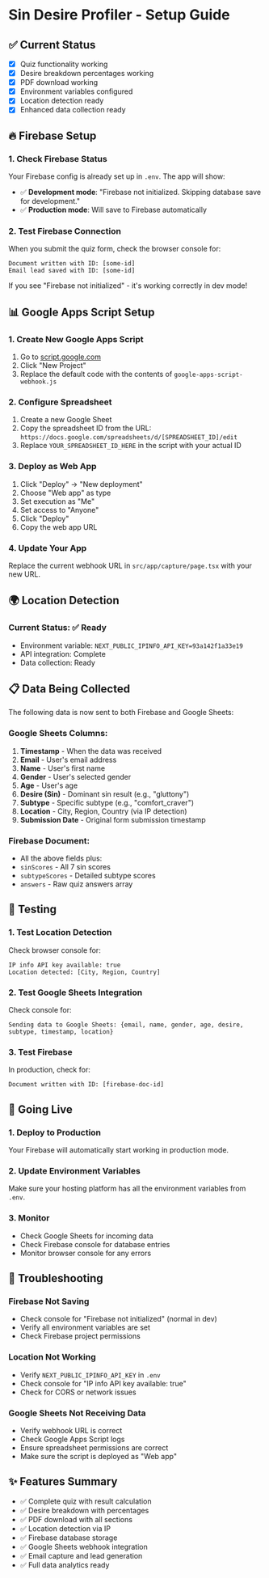 # Sin Desire Profiler - Setup Guide

## ✅ Current Status
- [x] Quiz functionality working
- [x] Desire breakdown percentages working  
- [x] PDF download working
- [x] Environment variables configured
- [x] Location detection ready
- [x] Enhanced data collection ready

## 🔥 Firebase Setup

### 1. Check Firebase Status
Your Firebase config is already set up in `.env`. The app will show:
- ✅ **Development mode**: "Firebase not initialized. Skipping database save for development."
- ✅ **Production mode**: Will save to Firebase automatically

### 2. Test Firebase Connection
When you submit the quiz form, check the browser console for:
```
Document written with ID: [some-id]
Email lead saved with ID: [some-id]
```

If you see "Firebase not initialized" - it's working correctly in dev mode!

## 📊 Google Apps Script Setup

### 1. Create New Google Apps Script
1. Go to [script.google.com](https://script.google.com)
2. Click "New Project"
3. Replace the default code with the contents of `google-apps-script-webhook.js`

### 2. Configure Spreadsheet
1. Create a new Google Sheet
2. Copy the spreadsheet ID from the URL: 
   `https://docs.google.com/spreadsheets/d/[SPREADSHEET_ID]/edit`
3. Replace `YOUR_SPREADSHEET_ID_HERE` in the script with your actual ID

### 3. Deploy as Web App
1. Click "Deploy" → "New deployment"
2. Choose "Web app" as type
3. Set execution as "Me"
4. Set access to "Anyone"
5. Click "Deploy"
6. Copy the web app URL

### 4. Update Your App
Replace the current webhook URL in `src/app/capture/page.tsx` with your new URL.

## 🌍 Location Detection

### Current Status: ✅ Ready
- Environment variable: `NEXT_PUBLIC_IPINFO_API_KEY=93a142f1a33e19`
- API integration: Complete
- Data collection: Ready

## 📋 Data Being Collected

The following data is now sent to both Firebase and Google Sheets:

### Google Sheets Columns:
1. **Timestamp** - When the data was received
2. **Email** - User's email address  
3. **Name** - User's first name
4. **Gender** - User's selected gender
5. **Age** - User's age
6. **Desire (Sin)** - Dominant sin result (e.g., "gluttony")
7. **Subtype** - Specific subtype (e.g., "comfort_craver")
8. **Location** - City, Region, Country (via IP detection)
9. **Submission Date** - Original form submission timestamp

### Firebase Document:
- All the above fields plus:
- `sinScores` - All 7 sin scores
- `subtypeScores` - Detailed subtype scores
- `answers` - Raw quiz answers array

## 🧪 Testing

### 1. Test Location Detection
Check browser console for:
```
IP info API key available: true
Location detected: [City, Region, Country]
```

### 2. Test Google Sheets Integration
Check console for:
```
Sending data to Google Sheets: {email, name, gender, age, desire, subtype, timestamp, location}
```

### 3. Test Firebase
In production, check for:
```
Document written with ID: [firebase-doc-id]
```

## 🚀 Going Live

### 1. Deploy to Production
Your Firebase will automatically start working in production mode.

### 2. Update Environment Variables
Make sure your hosting platform has all the environment variables from `.env`.

### 3. Monitor
- Check Google Sheets for incoming data
- Check Firebase console for database entries
- Monitor browser console for any errors

## 🔧 Troubleshooting

### Firebase Not Saving
- Check console for "Firebase not initialized" (normal in dev)
- Verify all environment variables are set
- Check Firebase project permissions

### Location Not Working  
- Verify `NEXT_PUBLIC_IPINFO_API_KEY` in `.env`
- Check console for "IP info API key available: true"
- Check for CORS or network issues

### Google Sheets Not Receiving Data
- Verify webhook URL is correct
- Check Google Apps Script logs
- Ensure spreadsheet permissions are correct
- Make sure the script is deployed as "Web app"

## ✨ Features Summary

- ✅ Complete quiz with result calculation
- ✅ Desire breakdown with percentages  
- ✅ PDF download with all sections
- ✅ Location detection via IP
- ✅ Firebase database storage
- ✅ Google Sheets webhook integration
- ✅ Email capture and lead generation
- ✅ Full data analytics ready 